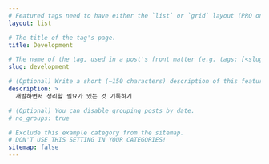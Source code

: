 ```yaml
---
# Featured tags need to have either the `list` or `grid` layout (PRO only).
layout: list

# The title of the tag's page.
title: Development

# The name of the tag, used in a post's front matter (e.g. tags: [<slug>]).
slug: development

# (Optional) Write a short (~150 characters) description of this featured tag.
description: >
  개발하면서 정리할 필요가 있는 것 기록하기

# (Optional) You can disable grouping posts by date.
# no_groups: true

# Exclude this example category from the sitemap.
# DON'T USE THIS SETTING IN YOUR CATEGORIES!
sitemap: false
---
```

